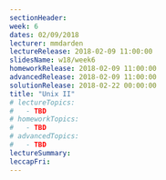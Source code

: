 ```yaml
---
sectionHeader:
week: 6
dates: 02/09/2018
lecturer: mmdarden
lectureRelease: 2018-02-09 11:00:00
slidesName: w18/week6
homeworkRelease: 2018-02-09 11:00:00
advancedRelease: 2018-02-09 11:00:00
solutionRelease: 2018-02-22 00:00:00
title: "Unix II"
# lectureTopics:
#   - TBD
# homeworkTopics:
#   - TBD
# advancedTopics:
#   - TBD
lectureSummary:
leccapFri:
---
```

